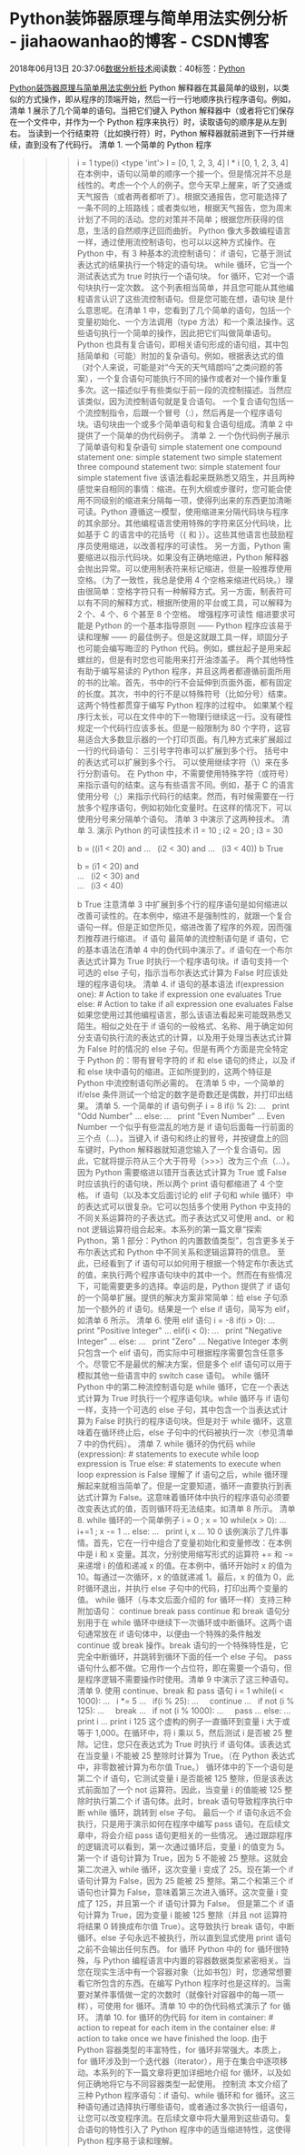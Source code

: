 
# Python装饰器原理与简单用法实例分析 - jiahaowanhao的博客 - CSDN博客


2018年06月13日 20:37:06[数据分析技术](https://me.csdn.net/jiahaowanhao)阅读数：40标签：[Python																](https://so.csdn.net/so/search/s.do?q=Python&t=blog)


[Python装饰器原理与简单用法实例分析](http://cda.pinggu.org/view/25811.html)
Python 解释器在其最简单的级别，以类似的方式操作，即从程序的顶端开始，然后一行一行地顺序执行程序语句。例如，清单 1 展示了几个简单的语句。当把它们键入 Python 解释器中（或者将它们保存在一个文件中，并作为一个 Python 程序来执行）时，读取语句的顺序是从左到右。 当读到一个行结束符（比如换行符）时，Python 解释器就前进到下一行并继续，直到没有了代码行。
清单 1. 一个简单的 Python 程序
>>> i = 1
>>> type(i)
<type 'int'>
>>> l = [0, 1, 2, 3, 4]
>>> l * i
[0, 1, 2, 3, 4]
在本例中，语句以简单的顺序一个接一个。但是情况并不总是线性的。考虑一个个人的例子。您今天早上醒来，听了交通或天气报告（或者两者都听了）。根据交通报告，您可能选择了一条不同的上班路线；或者类似地，根据天气报告，您为周末计划了不同的活动。您的对策并不简单；根据您所获得的信息，生活的自然顺序迂回而曲折。
Python 像大多数编程语言一样，通过使用流控制语句，也可以以这种方式操作。在 Python 中，有 3 种基本的流控制语句：
if 语句，它基于测试表达式的结果执行一个特定的语句块。
while 循环，它当一个测试表达式为 true 时执行一个语句块。
for 循环，它对一个语句块执行一定次数。
这个列表相当简单，并且您可能从其他编程语言认识了这些流控制语句。但是您可能在想，语句块 是什么意思呢。在清单 1 中，您看到了几个简单的语句，包括一个变量初始化、一个方法调用（type 方法）和一个乘法操作。这些语句执行一个简单的操作，因此把它们叫做简单语句。
Python 也具有复合语句，即相关语句形成的语句组，其中包括简单和（可能）附加的复杂语句。例如，根据表达式的值（对个人来说，可能是对“今天的天气晴朗吗”之类问题的答案），一个复合语句可能执行不同的操作或者对一个操作重复多次。这一描述似乎有些类似于前一段的流控制描述。当然应该类似，因为流控制语句就是复合语句。
一个复合语句包括一个流控制指令，后跟一个冒号（:），然后再是一个程序语句块。语句块由一个或多个简单语句和复合语句组成。清单 2 中提供了一个简单的伪代码例子。
清单 2. 一个伪代码例子展示了简单语句和复杂语句
simple statement one
compound statement one:
simple statement two
simple statement three
compound statement two:
simple statement four
simple statement five
该语法看起来既熟悉又陌生，并且两种感觉来自相同的事情：缩进。在列大纲或步骤时，您可能会使用不同级别的缩进来分隔每一项，使得列出来的东西更加清晰可读。Python 遵循这一模型，使用缩进来分隔代码块与程序的其余部分。其他编程语言使用特殊的字符来区分代码块，比如基于 C 的语言中的花括号（{ 和 }）。这些其他语言也鼓励程序员使用缩进，以改善程序的可读性。
另一方面，Python 需要缩进以指示代码块。如果没有正确地缩进，Python 解释器会抛出异常。可以使用制表符来标记缩进，但是一般推荐使用空格。（为了一致性，我总是使用 4 个空格来缩进代码块。）理由很简单：空格字符只有一种解释方式。另一方面，制表符可以有不同的解释方式，根据所使用的平台或工具，可以解释为 2 个、4 个、6 个甚至 8 个空格。
增强程序可读性
缩进要求可能是 Python 的一个基本指导原则 —— Python 程序应该易于读和理解 —— 的最佳例子。但是这就跟工具一样，顽固分子也可能会编写晦涩的 Python 代码。例如，螺丝起子是用来起螺丝的，但是有时您也可能用来打开油漆盖子。
两个其他特性有助于编写易读的 Python 程序，并且这两者都遵循前面所用的书的比喻。首先，书中的行不会延伸到页面外面，都有固定的长度。其次，书中的行不是以特殊符号（比如分号）结束。这两个特性都贯穿于编写 Python 程序的过程中。
如果某个程序行太长，可以在文件中的下一物理行继续这一行。没有硬性规定一个代码行应该多长。但是一般限制为 80 个字符，这容易适合大多数显示器的一个打印页面。有几种方式来扩展超过一行的代码语句：
三引号字符串可以扩展到多个行。
括号中的表达式可以扩展到多个行。
可以使用继续字符（\）来在多行分割语句。
在 Python 中，不需要使用特殊字符（或符号）来指示语句的结束。这与有些语言不同。例如，基于 C 的语言使用分号（;）来指示代码行的结束。然而，有时候需要在一行放多个程序语句，例如初始化变量时。在这样的情况下，可以使用分号来分隔单个语句。
清单 3 中演示了这两种技术。
清单 3. 演示 Python 的可读性技术
>>> i1 = 10 ; i2 = 20 ; i3 = 30
>>>
>>> b = ((i1 < 20) and
...   (i2 < 30) and
...   (i3 < 40))
>>> b
True
>>>
>>> b = (i1 < 20) and \
...   (i2 < 30) and \
...   (i3 < 40)
>>>
>>> b
True
注意清单 3 中扩展到多个行的程序语句是如何缩进以改善可读性的。在本例中，缩进不是强制性的，就跟一个复合语句一样。但是正如您所见，缩进改善了程序的外观，因而强烈推荐进行缩进。
if 语句
最简单的流控制语句是 if 语句，它的基本语法在清单 4 中的伪代码中演示了。if 语句在一个布尔表达式计算为 True 时执行一个程序语句块。if 语句支持一个可选的 else 子句，指示当布尔表达式计算为 False 时应该处理的程序语句块。
清单 4. if 语句的基本语法
if(expression one):
\# Action to take if expression one evaluates True
else:
\# Action to take if all expression one evaluates False
如果您使用过其他编程语言，那么该语法看起来可能既熟悉又陌生。相似之处在于 if 语句的一般格式、名称、用于确定如何分支语句执行流的表达式的计算，以及用于处理当表达式计算为 False 时的情况的 else 子句。但是有两个方面是完全特定于 Python 的：带有冒号字符的 if 和 else 语句的终止，以及 if 和 else 块中语句的缩进。正如所提到的，这两个特征是 Python 中流控制语句所必需的。
在清单 5 中，一个简单的 if/else 条件测试一个给定的数字是奇数还是偶数，并打印出结果。
清单 5. 一个简单的 if 语句例子
>>> i = 8
>>> if(i % 2):
...   print "Odd Number"
... else:
...   print "Even Number"
...
Even Number
一个似乎有些混乱的地方是 if 语句后面每一行前面的三个点（...）。当键入 if 语句和终止的冒号，并按键盘上的回车键时，Python 解释器就知道您输入了一个复合语句。因此，它就将提示符从三个大于符号（>>>）改为三个点（...）。因为 Python 需要缩进以错开当表达式计算为 True 或 False 时应该执行的语句块，所以两个 print 语句都缩进了 4 个空格。
if 语句（以及本文后面讨论的 elif 子句和 while 循环）中的表达式可以很复杂。它可以包括多个使用 Python 中支持的不同关系运算符的子表达式。而子表达式又可使用 and、or 和 not 逻辑运算符组合起来。本系列的第一篇文章“探索 Python，第 1 部分：Python 的内置数值类型”，包含更多关于布尔表达式和 Python 中不同关系和逻辑运算符的信息。
至此，已经看到了 if 语句可以如何用于根据一个特定布尔表达式的值，来执行两个程序语句块中的其中一个。然而在有些情况下，可能需要更多的选择。幸运的是，Python 提供了 if 语句的一个简单扩展。提供的解决方案非常简单：给 else 子句添加一个额外的 if 语句。结果是一个 else if 语句，简写为 elif，如清单 6 所示。
清单 6. 使用 elif 语句
>>> i = -8
>>> if(i > 0):
...   print "Positive Integer"
... elif(i < 0):
...   print "Negative Integer"
... else:
...   print "Zero"
...
Negative Integer
本例只包含一个 elif 语句，而实际中可根据程序需要包含任意多个。尽管它不是最优的解决方案，但是多个 elif 语句可以用于模拟其他一些语言中的 switch case 语句。
while 循环
Python 中的第二种流控制语句是 while 循环，它在一个表达式计算为 True 时执行一个程序语句块。while 循环与 if 语句一样，支持一个可选的 else 子句，其中包含一个当表达式计算为 False 时执行的程序语句块。但是对于 while 循环，这意味着在循环终止后，else 子句中的代码被执行一次（参见清单 7 中的伪代码）。
清单 7. while 循环的伪代码
while (expression):
\# statements to execute while loop expression is True
else:
\# statements to execute when loop expression is False
理解了 if 语句之后，while 循环理解起来就相当简单了。但是一定要知道，循环一直要执行到表达式计算为 False。这意味着循环体中执行的程序语句必须要改变表达式的值，否则循环将无法结束。如清单 8 所示。
清单 8. while 循环的一个简单例子
>>> i = 0 ; x = 10
>>> while(x > 0):
...   i+=1 ; x -= 1
... else:
...   print i, x
...
10 0
该例演示了几件事情。首先，它在一行中组合了变量初始化和变量修改：在本例中是 i 和 x 变量。其次，分别使用缩写形式的运算符 += 和 -= 来递增 i 的值和递减 x 的值。在本例中，循环开始时 x 的值为 10。每通过一次循环，x 的值就递减 1。最后，x 的值为 0，此时循环退出，并执行 else 子句中的代码，打印出两个变量的值。
while 循环（与本文后面介绍的 for 循环一样）支持三种附加语句：
continue
break
pass
continue 和 break 语句分别用于在 while 循环中继续下一次循环或中断循环。这两个语句通常放在 if 语句体中，以便由一个特殊的条件触发 continue 或 break 操作。break 语句的一个特殊特性是，它完全中断循环，并跳转到循环下面的任一个 else 子句。
pass 语句什么都不做。它用作一个占位符，即在需要一个语句，但是程序逻辑不需要操作时使用。清单 9 中演示了这三种语句。
清单 9. 使用 continue、break 和 pass 语句
>>> i = 1
>>> while(i < 1000):
...   i *= 5
...   if(i % 25):
...     continue
...   if not (i % 125):
...     break
...   if not (i % 1000):
...     pass
... else:
...   print i
...
>>> print i
125
这个虚构的例子一直循环到变量 i 大于或等于 1,000。在循环中，将 i 乘以 5，然后测试 i 是否被 25 整除。记住，您只在表达式为 True 时执行 if 语句体。该表达式在当变量 i 不能被 25 整除时计算为 True。（在 Python 表达式中，非零数被计算为布尔值 True。）
循环体中的下一个语句是第二个 if 语句，它测试变量 i 是否能被 125 整除，但是该表达式前面加了一个 not 运算符。因此，当变量 i 的值能被 125 整除时执行第二个 if 语句体。此时，break 语句导致程序执行中断 while 循环，跳转到 else 子句。
最后一个 if 语句永远不会执行，只是用于演示如何在程序中编写 pass 语句。在后续文章中，将会介绍 pass 语句更相关的一些情况。
通过跟踪程序的逻辑流可以看到，第一次通过循环后，变量 i 的值变为 5。第一个 if 语句计算为 True，因为 5 不能被 25 整除。这就会第二次进入 while 循环，这次变量 i 变成了 25。现在第一个 if 语句计算为 False，因为 25 能被 25 整除。第二个和第三个 if 语句也计算为 False，意味着第三次进入循环。这次变量 i 变成了 125，并且第一个 if 语句计算为 False。
但是第二个 if 语句计算为 True，因为变量 i 能被 125 整除（并且 not 运算符将结果 0 转换成布尔值 True）。这导致执行 break 语句，中断循环。else 子句永远不被执行，所以直到显式使用 print 语句之前不会输出任何东西。
for 循环
Python 中的 for 循环很特殊，与 Python 编程语言中内置的容器数据类型紧密相关。当您在现实生活中有一个容器对象（比如书包）时，您通常想要看它所包含的东西。在编写 Python 程序时也是这样的。当需要对某件事情做一定的次数时（就像针对容器中的每一项一样），可使用 for 循环。清单 10 中的伪代码格式演示了 for 循环。
清单 10. for 循环的伪代码
for item in container:
\# action to repeat for each item in the container
else:
\# action to take once we have finished the loop.
由于 Python 容器类型的丰富特性，for 循环非常强大。本质上，for 循环涉及到一个迭代器（iterator），用于在集合中逐项移动。本系列的下一篇文章将更加详细地介绍 for 循环，以及如何正确地将它与不同容器类型一起使用。
控制流
本文介绍了三种 Python 程序语句：if 语句、while 循环和 for 循环。这三种语句通过选择执行哪些语句，或者通过多次执行一组语句，让您可以改变程序流。在后续文章中将大量用到这些语句。复合语句的特性引入了 Python 程序中的适当缩进特性，这使得 Python 程序易于读和理解。


